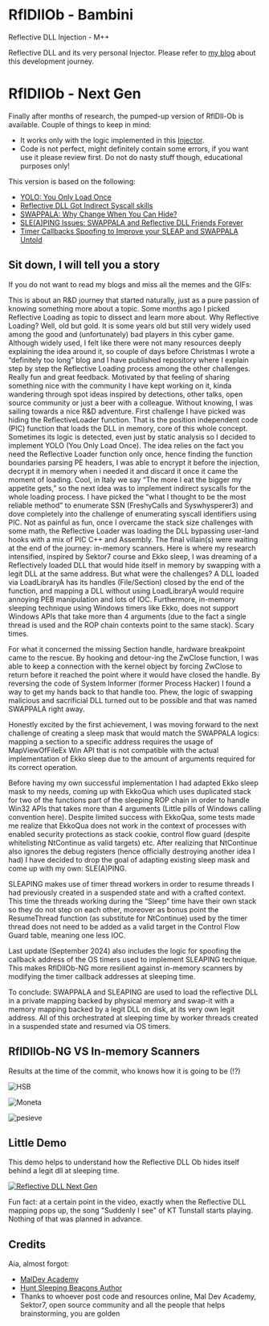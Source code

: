 # RflDllOb - Bambini
Reflective DLL Injection - M++

Reflective DLL and its very personal Injector. 
Please refer to [my blog](https://oldboy21.github.io/posts/2023/12/all-i-want-for-christmas-is-reflective-dll-injection/) about this development journey. 


# RflDllOb - Next Gen

Finally after months of research, the pumped-up version of RflDll-Ob is available. Couple of things to keep in mind: 
* It works only with the logic implemented in this [Injector](https://github.com/oldboy21/RflDllOb/tree/main/RflDllOb-NG/ReflectiveDLLInjector-NG).  
* Code is not perfect, might definitely contain some errors, if you want use it please review first. Do not do nasty stuff though, educational purposes only! 

This version is based on the following: 

* [YOLO: You Only Load Once](https://oldboy21.github.io/posts/2024/01/yolo-you-only-load-once/)
* [Reflective DLL Got Indirect Syscall skills](https://oldboy21.github.io/posts/2024/02/reflective-dll-got-indirect-syscall-skills/) 
* [SWAPPALA: Why Change When You Can Hide?](https://oldboy21.github.io/posts/2024/05/swappala-why-change-when-you-can-hide/) 
* [SLE(A)PING Issues: SWAPPALA and Reflective DLL Friends Forever](https://oldboy21.github.io/posts/2024/06/sleaping-issues-swappala-and-reflective-dll-friends-forever/) 
* [Timer Callbacks Spoofing to Improve your SLEAP and SWAPPALA Untold](https://oldboy21.github.io/posts/2024/09/timer-callbacks-spoofing-to-improve-your-sleap-and-swappala-untold/)

## Sit down, I will tell you a story

If you do not want to read my blogs and miss all the memes and the GIFs: 

This is about an R&D journey that started naturally, just as a pure passion of knowing something more about a topic. Some months ago I picked Reflective Loading as topic to dissect and learn more about. Why Reflective Loading? Well, old but gold. It is some years old but still very widely used among the good and (unfortunately) bad players in this cyber game. Although widely used, I felt like there were not many resources deeply explaining the idea around it, so couple of days before Christmas I wrote a “definitely too long” blog and I have published repository where I explain step by step the Reflective Loading process among the other challenges. Really fun and great feedback. Motivated by that feeling of sharing something nice with the community I have kept working on it, kinda wandering through spot ideas inspired by detections, other talks, open source community or just a beer with a colleague. Without knowing, I was sailing towards a nice R&D adventure. First challenge I have picked was hiding the ReflectiveLoader function. That is the position independent code (PIC) function that loads the DLL in memory, core of this whole concept. Sometimes its logic is detected, even just by static analysis so I decided to implement YOLO (You Only Load Once). The idea relies on the fact you need the Reflective Loader function only once, hence finding the function boundaries parsing PE headers, I was able to encrypt it before the injection, decrypt it in memory when i needed it and discard it once it came the moment of loading. Cool, in Italy we say “The more I eat the bigger my appetite gets,” so the next idea was to implement indirect syscalls for the whole loading process. I have picked the “what I thought to be the most reliable method” to enumerate SSN (FreshyCalls and Syswhysperer3) and dove completely into the challenge of enumerating syscall identifiers using PIC. Not as painful as fun, once I overcame the stack size challenges with some math, the Reflective Loader was loading the DLL bypassing user-land hooks with a mix of PIC C++ and Assembly. The final villain(s) were waiting at the end of the journey: in-memory scanners. Here is where my research intensified, inspired by Sektor7 course and Ekko sleep, I was dreaming of a Reflectively loaded DLL that would hide itself in memory by swapping with a legit DLL at the same address. But what were the challenges? A DLL loaded via LoadLibraryA has its handles (File/Section) closed by the end of the function, and mapping a DLL without using LoadLibraryA would require annoying PEB manipulation and lots of IOC. Furthermore, in-memory sleeping technique using Windows timers like Ekko, does not support Windows APIs that take more than 4 arguments (due to the fact a single thread is used and the ROP chain contexts point to the same stack). Scary times.

For what it concerned the missing Section handle, hardware breakpoint came to the rescue. By hooking and detour-ing the ZwClose function, I was able to keep a connection with the kernel object by forcing ZwClose to return before it reached the point where it would have closed the handle. By reversing the code of System Informer (former Process Hacker) I found a way to get my hands back to that handle too. Phew, the logic of swapping malicious and sacrificial DLL turned out to be possible and that was named SWAPPALA right away.

Honestly excited by the first achievement, I was moving forward to the next challenge of creating a sleep mask that would match the SWAPPALA logics: mapping a section to a specific address requires the usage of MapViewOfFileEx Win API that is not compatible with the actual implementation of Ekko sleep due to the amount of arguments required for its correct operation.

Before having my own successful implementation I had adapted Ekko sleep mask to my needs, coming up with EkkoQua which uses duplicated stack for two of the functions part of the sleeping ROP chain in order to handle Win32 APIs that takes more than 4 arguments (Little pills of Windows calling convention here). Despite limited success with EkkoQua, some tests made me realize that EkkoQua does not work in the context of processes with enabled security protections as stack cookie, control flow guard (despite whitelisting NtContinue as valid targets) etc. After realizing that NtContinue also ignores the debug registers (hence officially destroying another idea I had) I have decided to drop the goal of adapting existing sleep mask and come up with my own: SLE(A)PING.

SLEAPING makes use of timer thread workers in order to resume threads I had previously created in a suspended state and with a crafted context. This time the threads working during the “Sleep” time have their own stack so they do not step on each other, moreover as bonus point the ResumeThread function (as substitute for NtContinue) used by the timer thread does not need to be added as a valid target in the Control Flow Guard table, meaning one less IOC.

Last update (September 2024) also includes the logic for spoofing the callback address of the OS timers used to implement SLEAPING technique. This makes RflDllOb-NG more resilient against in-memory scanners by modifying the timer callback addresses at sleeping time. 

To conclude: SWAPPALA and SLEAPING are used to load the reflective DLL in a private mapping backed by physical memory and swap-it with a memory mapping backed by a legit DLL on disk, at its very own legit address. All of this orchestrated at sleeping time by worker threads created in a suspended state and resumed via OS timers.

## RflDllOb-NG VS In-memory Scanners

Results at the time of the commit, who knows how it is going to be (!?)

![HSB](https://raw.githubusercontent.com/oldboy21/RflDllOb/main/imgs/hsb.png?raw=true)

![Moneta](https://raw.githubusercontent.com/oldboy21/RflDllOb/main/imgs/moneta.png?raw=true)

![pesieve](https://raw.githubusercontent.com/oldboy21/RflDllOb/main/imgs/pesieve.png?raw=true)

## Little Demo

This demo helps to understand how the Reflective DLL Ob hides itself behind a legit dll at sleeping time. 

[![Reflective DLL Next Gen](https://raw.githubusercontent.com/oldboy21/RflDllOb/main/imgs/rfldllobng.png)](https://vimeo.com/955537475?share=copy)

Fun fact: at a certain point in the video, exactly when the Reflective DLL mapping pops up, the song "Suddenly I see" of KT Tunstall starts playing. Nothing of that was planned in advance. 

## Credits

Aia, almost forgot: 

* [MalDev Academy](https://maldevacademy.com/)
* [Hunt Sleeping Beacons Author](https://github.com/thefLink/Hunt-Sleeping-Beacons) 
* Thanks to whoever post code and resources online, Mal Dev Academy, Sektor7, open source community and all the people that helps brainstorming, you are golden 